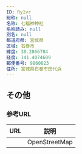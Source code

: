 ```yaml
---
ID: Ry1vr
総称: null
名称: 七福神神社
名称読み: null
別名: null
都道府県: 宮城県
区域: 石巻市
緯度: 38.2866784
経度: 141.4074609
郵便番号: 9860023
住所: 宮城県石巻市田代浜
---
```


## その他

### 参考URL

| URL | 説明          |
| --- | ------------- |
|     | OpenStreetMap |
